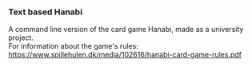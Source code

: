 ### Text based Hanabi

A command line version of the card game Hanabi, made as a university project.  
For information about the game's rules: https://www.spillehulen.dk/media/102616/hanabi-card-game-rules.pdf
